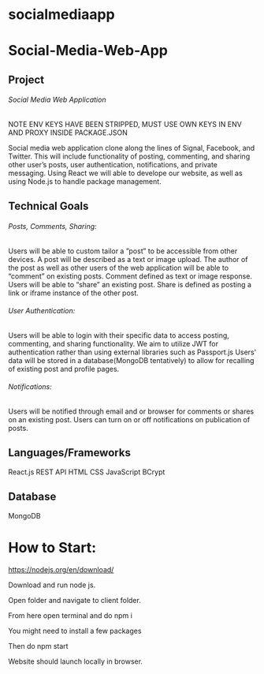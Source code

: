 # socialmediaapp
# Social-Media-Web-App
## Project
###### Social Media Web Application
NOTE ENV KEYS HAVE BEEN STRIPPED, MUST USE OWN KEYS IN ENV AND PROXY INSIDE PACKAGE.JSON

Social media web application clone along the lines of Signal, Facebook, and Twitter. This will include functionality of posting, commenting, and sharing other user’s posts, user authentication, notifications, and private messaging.
Using React we will able to develope our website, as well as using Node.js to handle package management.
## Technical Goals
###### Posts, Comments, Sharing:
Users will be able to custom tailor a ”post” to be accessible from other devices. A post will be described as a text or image upload.
The author of the post as well as other users of the web application will be able to “comment” on existing posts. Comment defined as text or image response. 
Users will be able to “share” an existing post. Share is defined as posting a link or iframe instance of the other post.
###### User Authentication:
Users will be able to login with their specific data to access posting, commenting, and sharing functionality.
We aim to utilize JWT for authentication rather than using external libraries such as Passport.js
Users' data will be stored in a database(MongoDB tentatively) to allow for recalling of existing post and profile pages.
###### Notifications:
Users will be notified through email and or browser for comments or shares on an existing post.
Users can turn on or off notifications on publication of posts.
## Languages/Frameworks
React.js
REST API
HTML
CSS
JavaScript
BCrypt

## Database
MongoDB

# How to Start:

https://nodejs.org/en/download/

Download and run node js.

Open folder and navigate to client folder.

From here open terminal and do npm i

You might need to install a few packages

Then do npm start

Website should launch locally in browser.

